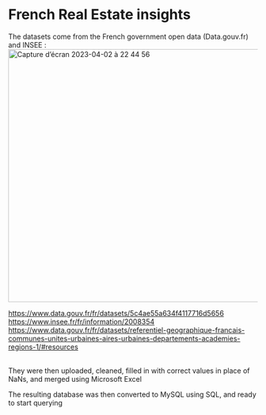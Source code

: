 # French Real Estate insights

The datasets come from the French government open data (Data.gouv.fr) and INSEE : 
<img width="511" alt="Capture d’écran 2023-04-02 à 22 44 56" src="https://user-images.githubusercontent.com/67431758/229378089-40365139-8201-46a2-b2f4-90b88f5faeee.png">

https://www.data.gouv.fr/fr/datasets/5c4ae55a634f4117716d5656
<br>https://www.insee.fr/fr/information/2008354
<br>https://www.data.gouv.fr/fr/datasets/referentiel-geographique-francais-communes-unites-urbaines-aires-urbaines-departements-academies-regions-1/#resources

<br>They were then uploaded, cleaned, filled in with correct values in place of NaNs, and merged using Microsoft Excel

The resulting database was then converted to MySQL using SQL, and ready to start querying
